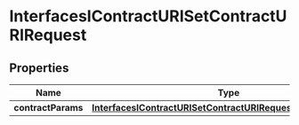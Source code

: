 

# InterfacesIContractURISetContractURIRequest


## Properties

| Name | Type | Description | Notes |
|------------ | ------------- | ------------- | -------------|
|**contractParams** | [**InterfacesIContractURISetContractURIRequestContractParams**](InterfacesIContractURISetContractURIRequestContractParams.md) |  |  |



